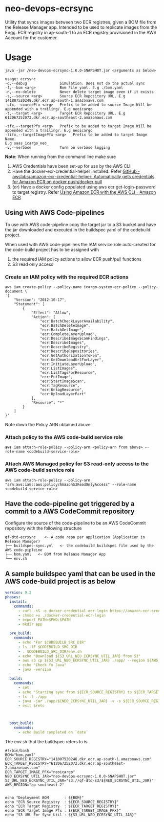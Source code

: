 # neo-devops-ecrsync

Utility that syncs images between two ECR registres, given a BOM file from the Release Manager app. Intended to be used
to replicate images from the Engg. ECR registry in ap-south-1 to an ECR registry provisioned in the AWS Account for the
customer. 

# Usage

```shell
java -jar /neo-devops-ecrsync-1.0.0-SNAPSHOT.jar <arguments as below>

usage: ecrsync
-d,--debug               Simulation. Does not do the actual sync
-f,--bom <arg>           Bom File yaml. E.g ./bom.yaml
-n,--no-delete           Never delete target image even if it exists
-s,--source <arg>        Source ECR Repository URL. E.g
141807520248.dkr.ecr.ap-south-1.amazonaws.com
-sfx,--sourcePfx <arg>   Prefix to be added to source Image.Will be
appended with a trailing/. E.g neoicargo
-t,--target <arg>        Target ECR Repository URL. E.g
612067252072.dkr.ecr.ap-southeast-2.amazonaws.com

-tfx,--targetPfx <arg>   Prefix to be added to target Image.Will be
appended with a trailing/. E.g neoicargo
-tifx,--targetImagePfx <arg>   Prefix to be added to target Image Name.
E.g saas_icargo_neo_
-v,--verbose             Turn on verbose logging
```

**Note:** When running from the command line make sure
1. AWS Credentials have been set-up for use by the AWS CLI
2. Have the docker-ecr-credential-helper installed. Refer [GitHub - awslabs/amazon-ecr-credential-helper: Automatically gets credentials for Amazon ECR on docker push/docker pull](https://github.com/awslabs/amazon-ecr-credential-helper)
3. (or) Have a docker config populated using aws ecr get-login-password to target registry. Refer [Using Amazon ECR with the AWS CLI - Amazon ECR](https://docs.aws.amazon.com/AmazonECR/latest/userguide/getting-started-cli.html#cli-authenticate-registry)


## Using with AWS Code-pipelines
To use with AWS code-pipeline copy the target jar to a S3 bucket and have the jar downloaded and executed in the buildspec yaml of
the codebuild project.

When used with AWS code-pipelines the IAM service role auto-created for the code-build project has to be assigned
with
1. the required IAM policy actions to allow ECR push/pull functions
2. S3 read only access

### Create an IAM policy with the required ECR actions
```shell
aws iam create-policy --policy-name icargo-system-ecr-policy --policy-document \
'{
    "Version": "2012-10-17",
    "Statement": [
        {
        	"Effect": "Allow",
			"Action": [
				"ecr:BatchCheckLayerAvailability",
				"ecr:BatchDeleteImage",
				"ecr:BatchGetImage",
				"ecr:CompleteLayerUpload",
				"ecr:DescribeImageScanFindings",
				"ecr:DescribeImages",
				"ecr:DescribeRegistry",
				"ecr:DescribeRepositories",
				"ecr:GetAuthorizationToken",
				"ecr:GetDownloadUrlForLayer",
				"ecr:InitiateLayerUpload",
				"ecr:ListImages",
				"ecr:ListTagsForResource",
				"ecr:PutImage",
				"ecr:StartImageScan",
				"ecr:TagResource",
				"ecr:UntagResource",
				"ecr:UploadLayerPart"
			],
 			"Resource": "*"	
        }
    ]
}'
```
Note down the Policy ARN obtained above
### Attach policy to the AWS code-build service role 
```shell
aws iam attach-role-policy --policy-arn <policy-arn from above> --role-name <codebuild-service-role>

```
### Attach AWS Managed policy for S3 read-only access to the AWS code-build service role
```shell
aws iam attach-role-policy --policy-arn "arn:aws:iam::aws:policy/AmazonS3ReadOnlyAccess" --role-name <codebuild-service-role>
```

## Have the code-pipeline get triggered by a commit to a AWS CodeCommit repository
Configure the source of the code-pipeline to be an AWS CodeCommit repository with the following structure
```shell
qf-dtd-ecrsync    <- A code repo per application (Application in Release Manager)
├── buildspec-sync.yml   <- the codebuild buildspec file used by the AWS code-pipleine
├── bom.yaml   <- BOM from Release Manager App
└── env.sh
```

## A sample buildspec yaml that can be used in the AWS code-build project is as below
```yaml
version: 0.2
phases:
  install:
    commands:
      - curl -sS -o docker-credential-ecr-login https://amazon-ecr-credential-helper-releases.s3.us-east-2.amazonaws.com/0.5.0/linux-amd64/docker-credential-ecr-login
      - chmod +x ./docker-credential-ecr-login    
      - export PATH=$PWD:$PATH   
      - mkdir app

  pre_build:
    commands:
      - echo "For $CODEBUILD_SRC_DIR"
      - ls -lF $CODEBUILD_SRC_DIR
      - . $CODEBUILD_SRC_DIR/env.sh      
      - echo "Download ${S3_URL_NEO_ECRSYNC_UTIL_JAR} from S3"
      - aws s3 cp ${S3_URL_NEO_ECRSYNC_UTIL_JAR} ./app/ --region ${AWS_REGION} --quiet
      - echo "Check fo Java"
      - java -version

  build:
    commands:
      - set 
      - echo "Starting sync from ${ECR_SOURCE_REGISTRY} to ${ECR_TARGET_REGISTRY}"
      - ls -l ./app
      - java -jar ./app/${NEO_ECRSYNC_UTIL_JAR} -v -s ${ECR_SOURCE_REGISTRY} -t ${ECR_TARGET_REGISTRY} -tfx ${ECR_TARGET_IMAGE_PFX} -f $CODEBUILD_SRC_DIR/${BOM}  ;retc=$?
      - exit $retc



  post_build:
    commands:
      - echo Build completed on `date`
```
The env.sh that the buildspec refers to is
```shell
#!/bin/bash
BOM="bom.yaml"
ECR_SOURCE_REGISTRY="141807520248.dkr.ecr.ap-south-1.amazonaws.com"
ECR_TARGET_REGISTRY="612067252072.dkr.ecr.ap-southeast-2.amazonaws.com"
ECR_TARGET_IMAGE_PFX="neoicargo"
NEO_ECRSYNC_UTIL_JAR="neo-devops-ecrsync-1.0.0-SNAPSHOT.jar"
S3_URL_NEO_ECRSYNC_UTIL_JAR="s3://qf-dtd-s3/${NEO_ECRSYNC_UTIL_JAR}"
AWS_REGION="ap-southeast-2"


echo "Deployment BOM       : ${BOM}"
echo "ECR Source Registry  : ${ECR_SOURCE_REGISTRY}"
echo "ECR Target Registry  : ${ECR_TARGET_REGISTRY}"
echo "ECR Target Image Pfx : ${ECR_TARGET_IMAGE_PFX}"
echo "S3 URL For Sync Util : ${S3_URL_NEO_ECRSYNC_UTIL_JAR}"
```